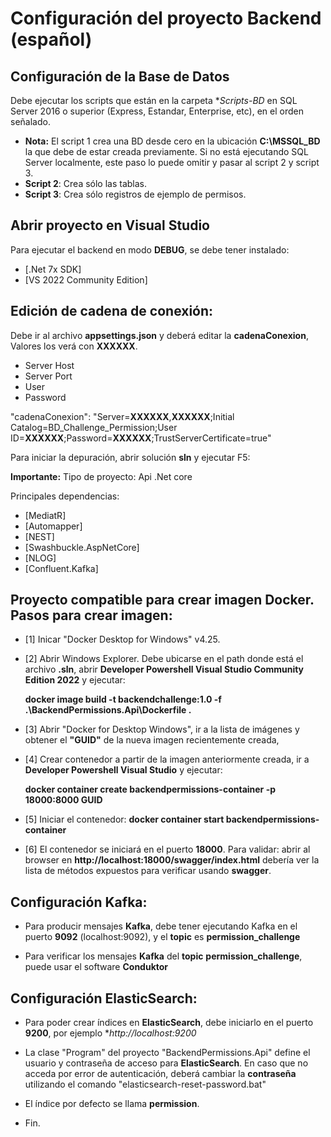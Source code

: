 # Configuración del proyecto Backend (español)

## Configuración de la Base de Datos ####
Debe ejecutar los scripts que están en la carpeta **Scripts-BD* en SQL Server 2016 o superior (Express, Estandar, Enterprise, etc), en el orden señalado.
- **Nota:** El script 1 crea una BD desde cero en la ubicación **C:\MSSQL_BD** la que debe de estar creada previamente. Si no está ejecutando SQL Server localmente, este paso lo puede omitir y pasar al script 2 y script 3.
- **Script 2**: Crea sólo las tablas.
- **Script 3**: Crea sólo registros de ejemplo de permisos.

## Abrir proyecto en Visual Studio ##
Para ejecutar el backend en modo **DEBUG**, se debe tener instalado:
- [.Net 7x SDK]
- [VS 2022 Community Edition]

## Edición de cadena de conexión:
Debe ir al archivo **appsettings.json** y deberá editar la **cadenaConexion**, Valores los verá con **XXXXXX**.
- Server Host
- Server Port
- User
- Password

"cadenaConexion": "Server=**XXXXXX**,**XXXXXX**;Initial Catalog=BD_Challenge_Permission;User ID=**XXXXXX**;Password=**XXXXXX**;TrustServerCertificate=true"

Para iniciar la depuración, abrir solución **sln** y ejecutar F5:

**Importante:**
Tipo de proyecto: Api .Net core 

Principales dependencias:
- [MediatR]
- [Automapper]
- [NEST]
- [Swashbuckle.AspNetCore]
- [NLOG]
- [Confluent.Kafka]

## Proyecto compatible para crear imagen Docker. Pasos para crear imagen:
- [1] Inicar "Docker Desktop for Windows" v4.25.

- [2] Abrir Windows Explorer. Debe ubicarse en el path donde está el archivo **.sln**, abrir **Developer Powershell Visual Studio Community Edition 2022** y ejecutar:

	**docker image build -t backendchallenge:1.0 -f .\BackendPermissions.Api\Dockerfile .**

- [3] Abrir "Docker for Desktop Windows", ir a la lista de imágenes y obtener el **"GUID"** de la nueva imagen recientemente creada,
  
- [4] Crear contenedor a partir de la imagen anteriormente creada, ir a **Developer Powershell Visual Studio** y ejecutar:

  **docker container create backendpermissions-container -p 18000:8000 GUID**

- [5] Iniciar el contenedor: 
  **docker container start backendpermissions-container**

- [6] El contenedor se iniciará en el puerto **18000**. Para validar: abrir al browser en **http://localhost:18000/swagger/index.html** debería ver la lista de métodos expuestos para verificar usando **swagger**.

## Configuración Kafka:
- Para producir mensajes **Kafka**, debe tener ejecutando Kafka en el puerto **9092** (localhost:9092), y el **topic** es **permission_challenge**

- Para verificar los mensajes **Kafka** del **topic** **permission_challenge**, puede usar el software **Conduktor** 

## Configuración ElasticSearch:

- Para poder crear índices en **ElasticSearch**, debe iniciarlo en el puerto **9200**, por ejemplo **http://localhost:9200*
    
- La clase "Program" del proyecto "BackendPermissions.Api" define el usuario y contraseña de acceso para **ElasticSearch**. En caso que no acceda por error de autenticación, deberá cambiar la **contraseña** utilizando el comando "elasticsearch-reset-password.bat" 

- El índice por defecto se llama **permission**.

- Fin.

